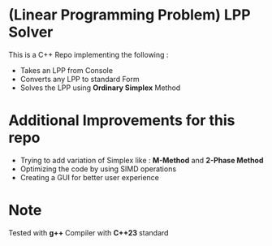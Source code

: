 # (Linear Programming Problem) LPP Solver

This is a C++ Repo implementing the following : 
<ul>
  <li>Takes an LPP from Console </li>
  <li>Converts any LPP to standard Form </li>
  <li> Solves the LPP using <strong>Ordinary Simplex</strong> Method </li>
</ul>

# Additional Improvements for this repo
<ul>
  <li> Trying to add variation of Simplex like : <strong>M-Method</strong> and <strong>2-Phase Method</strong> </li>
  <li> Optimizing the code by using SIMD operations </li>
  <li> Creating a GUI for better user experience </li>
</ul>

# Note
Tested with <strong> g++ </strong> Compiler with <strong> C++23 </strong> standard
